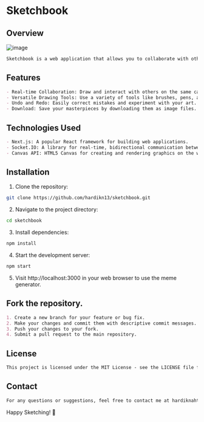 # Sketchbook

## Overview

![image](https://github.com/hardikn13/sketchbook/assets/106538864/e4ed0961-1960-4df9-af83-29ea3dfaf863)

```markdown
Sketchbook is a web application that allows you to collaborate with others in real-time and create digital artwork using Next.js, Socket.IO, and the Canvas API.
```

## Features

```markdown
- Real-time Collaboration: Draw and interact with others on the same canvas simultaneously.
- Versatile Drawing Tools: Use a variety of tools like brushes, pens, and erasers to express your creativity.
- Undo and Redo: Easily correct mistakes and experiment with your art.
- Download: Save your masterpieces by downloading them as image files.
```

## Technologies Used

```markdown
- Next.js: A popular React framework for building web applications.
- Socket.IO: A library for real-time, bidirectional communication between clients and the server.
- Canvas API: HTML5 Canvas for creating and rendering graphics on the web.
```

## Installation


1. Clone the repository:
```bash
git clone https://github.com/hardikn13/sketchbook.git
```
2. Navigate to the project directory:
```bash
cd sketchbook
```
3. Install dependencies:
```bash
npm install
```
4. Start the development server:
```bash
npm start
```
5. Visit http://localhost:3000 in your web browser to use the meme generator.

## Fork the repository.

```markdown
1. Create a new branch for your feature or bug fix.
2. Make your changes and commit them with descriptive commit messages.
3. Push your changes to your fork.
4. Submit a pull request to the main repository.
```

## License

```markdown
This project is licensed under the MIT License - see the LICENSE file for details.
```

## Contact

```markdown
For any questions or suggestions, feel free to contact me at hardiknahta111@gmail.com.
```

Happy Sketching! 🚀
